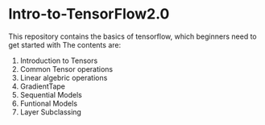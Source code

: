 # Intro-to-TensorFlow2.0
This repository contains the basics of tensorflow, which beginners need to get started with
The contents are:
1. Introduction to Tensors
2. Common Tensor operations
3. Linear algebric operations
4. GradientTape
5. Sequential Models
6. Funtional Models
7. Layer Subclassing
